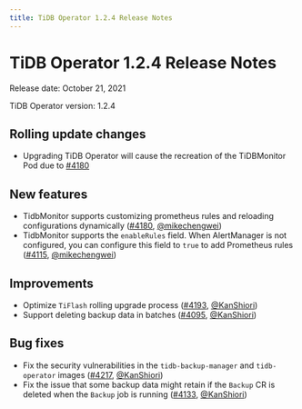 ```yaml
---
title: TiDB Operator 1.2.4 Release Notes
---
```


# TiDB Operator 1.2.4 Release Notes

Release date: October 21, 2021

TiDB Operator version: 1.2.4

## Rolling update changes

- Upgrading TiDB Operator will cause the recreation of the TiDBMonitor Pod due to [#4180](https://github.com/pingcap/tidb-operator/pull/4180)

## New features

- TidbMonitor supports customizing prometheus rules and reloading configurations dynamically ([#4180](https://github.com/pingcap/tidb-operator/pull/4180), [@mikechengwei](https://github.com/mikechengwei))
- TidbMonitor supports the `enableRules` field. When AlertManager is not configured, you can configure this field to `true` to add Prometheus rules ([#4115](https://github.com/pingcap/tidb-operator/pull/4115), [@mikechengwei](https://github.com/mikechengwei))

## Improvements

- Optimize `TiFlash` rolling upgrade process ([#4193](https://github.com/pingcap/tidb-operator/pull/4193), [@KanShiori](https://github.com/KanShiori))
- Support deleting backup data in batches ([#4095](https://github.com/pingcap/tidb-operator/pull/4095), [@KanShiori](https://github.com/KanShiori))

## Bug fixes

- Fix the security vulnerabilities in the `tidb-backup-manager` and `tidb-operator` images ([#4217](https://github.com/pingcap/tidb-operator/pull/4217), [@KanShiori](https://github.com/KanShiori))
- Fix the issue that some backup data might retain if the `Backup` CR is deleted when the `Backup` job is running ([#4133](https://github.com/pingcap/tidb-operator/pull/4133), [@KanShiori](https://github.com/KanShiori))
